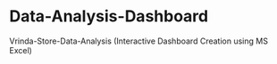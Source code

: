# Data-Analysis-Dashboard
Vrinda-Store-Data-Analysis (Interactive Dashboard Creation using MS Excel)
